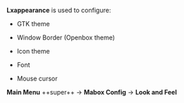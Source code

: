 <div class="gal1">
    <a href="../../img/lxappearance.jpg" title="Look and Feel"><img src="../../img/lxappearance.jpg" alt="" /></a>
</div>


**Lxappearance** is used to configure:

- GTK theme

- Window Border (Openbox theme)

- Icon theme

- Font

- Mouse cursor

**Main Menu** ++super++ -> **Mabox Config** -> **Look and Feel**

